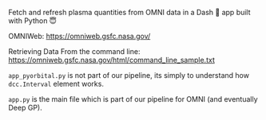 Fetch and refresh plasma quantities from OMNI data in a Dash 💨 app built with Python 😇

OMNIWeb: https://omniweb.gsfc.nasa.gov/

Retrieving Data From the command line: https://omniweb.gsfc.nasa.gov/html/command_line_sample.txt

`app_pyorbital.py` is not part of our pipeline, its simply to understand how `dcc.Interval` element works.

`app.py` is the main file which is part of our pipeline for OMNI (and eventually Deep GP).